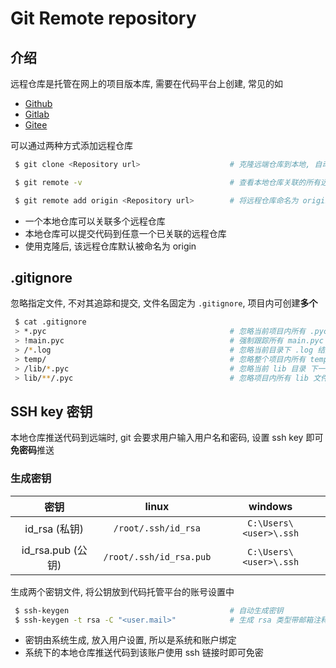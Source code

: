 # Git Remote repository

## 介绍

远程仓库是托管在网上的项目版本库, 需要在代码平台上创建, 常见的如

- [Github](https://github.com/)
- [Gitlab](https://about.gitlab.com/)
- [Gitee](https://gitee.com/)

可以通过两种方式添加远程仓库

```bash
 $ git clone <Repository url>                    # 克隆远端仓库到本地, 自动绑定链接对应的仓库

 $ git remote -v                                 # 查看本地仓库关联的所有远端仓库

 $ git remote add origin <Repository url>        # 将远程仓库命名为 origin 并关联本地仓库
```

- 一个本地仓库可以关联多个远程仓库
- 本地仓库可以提交代码到任意一个已关联的远程仓库
- 使用克隆后, 该远程仓库默认被命名为 origin

## .gitignore

忽略指定文件, 不对其追踪和提交, 文件名固定为 `.gitignore`, 项目内可创建**多个**

```bash
 $ cat .gitignore
 > *.pyc                                         # 忽略当前项目内所有 .pyc 结尾的文件
 > !main.pyc                                     # 强制跟踪所有 main.pyc
 > /*.log                                        # 忽略当前目录下 .log 结尾文件, 不影响上层的文件
 > temp/                                         # 忽略整个项目内所有 temp 文件夹
 > /lib/*.pyc                                    # 忽略当前 lib 目录 下一级的 pyc 文件, lib 下多层目录不受影响  
 > lib/**/.pyc                                   # 忽略项目内所有 lib 文件夹内的 pyc 文件
```

## SSH key 密钥

本地仓库推送代码到远端时, git 会要求用户输入用户名和密码, 设置 ssh key 即可**免密码**推送

### 生成密钥

|密钥|linux|windows|
|:--:|:--:|:-:|
|id_rsa (私钥)|`/root/.ssh/id_rsa`|`C:\Users\<user>\.ssh`|
|id_rsa.pub (公钥)|`/root/.ssh/id_rsa.pub`|`C:\Users\<user>\.ssh`|

生成两个密钥文件, 将公钥放到代码托管平台的账号设置中

```bash
 $ ssh-keygen                                    # 自动生成密钥
 $ ssh-keygen -t rsa -C "<user.mail>"            # 生成 rsa 类型带邮箱注释信息的密钥
```

- 密钥由系统生成, 放入用户设置, 所以是系统和账户绑定
- 系统下的本地仓库推送代码到该账户使用 ssh 链接时即可免密